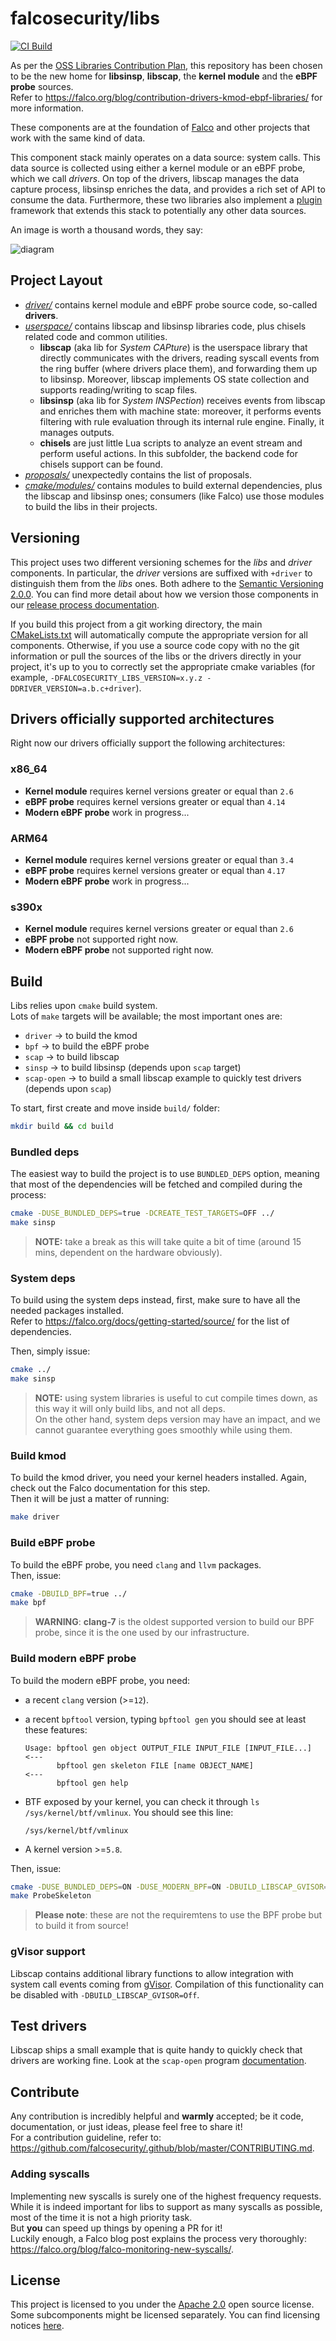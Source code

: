 # falcosecurity/libs

[![CI Build](https://github.com/falcosecurity/libs/actions/workflows/ci.yml/badge.svg?branch=master)](https://github.com/falcosecurity/libs/actions/workflows/ci.yml)

As per the [OSS Libraries Contribution Plan](https://github.com/falcosecurity/falco/blob/master/proposals/20210119-libraries-contribution.md), this repository has been chosen to be the new home for **libsinsp**, **libscap**, the **kernel module** and the **eBPF probe** sources.  
Refer to https://falco.org/blog/contribution-drivers-kmod-ebpf-libraries/ for more information.  

These components are at the foundation of [Falco](https://github.com/falcosecurity/falco) and other projects that work with the same kind of data.

This component stack mainly operates on a data source: system calls. This data source is collected using either a kernel module or an eBPF probe, which we call *drivers*. On top of the drivers, libscap manages the data capture process, libsinsp enriches the data, and provides a rich set of API to consume the data. Furthermore, these two libraries also implement a [plugin](https://github.com/falcosecurity/plugins) framework that extends this stack to potentially any other data sources.

An image is worth a thousand words, they say:

![diagram](https://falco.org/img/falco-diagram-blog-contribution.png)

## Project Layout

* [_driver/_](./driver) contains kernel module and eBPF probe source code,
so-called **drivers**.       
* [_userspace/_](./userspace) contains libscap and libsinsp libraries code,
plus chisels related code and common utilities.
  * **libscap** (aka lib for *System CAPture*) is the userspace library
  that directly communicates with the drivers, reading syscall events from
  the ring buffer (where drivers place them), and forwarding them
  up to libsinsp. Moreover, libscap implements OS state collection and
  supports reading/writing to scap files.  
  * **libsinsp** (aka lib for *System INSPection*) receives events from
  libscap and enriches them with machine state: moreover, it performs
  events filtering with rule evaluation through its internal rule engine.
  Finally, it manages outputs. 
  * **chisels** are just little Lua scripts to analyze an event stream
  and perform useful actions. In this subfolder, the backend code for
  chisels support can be found.  
* [_proposals/_](./proposals) unexpectedly contains the list of proposals.
* [_cmake/modules/_](./cmake/modules) contains modules to build
external dependencies, plus the libscap and libsinsp ones; consumers
(like Falco) use those modules to build the libs in their projects.

## Versioning

This project uses two different versioning schemes for the _libs_ and _driver_ components. In particular, the _driver_ versions are suffixed with `+driver` to distinguish them from the _libs_ ones. Both adhere to the [Semantic Versioning 2.0.0](https://semver.org/). You can find more detail about how we version those components in our [release process documentation](./release.md).

If you build this project from a git working directory, the main [CMakeLists.txt](./CMakeLists.txt) will automatically compute the appropriate version for all components. Otherwise, if you use a source code copy with no the git information or pull the sources of the libs or the drivers directly in your project, it's up to you to correctly set the appropriate cmake variables (for example,  `-DFALCOSECURITY_LIBS_VERSION=x.y.z -DDRIVER_VERSION=a.b.c+driver`).

## Drivers officially supported architectures

Right now our drivers officially support the following architectures:

### x86_64
- **Kernel module** requires kernel versions greater or equal than `2.6`
- **eBPF probe** requires kernel versions greater or equal than `4.14`
- **Modern eBPF probe** work in progress...

### ARM64
- **Kernel module** requires kernel versions greater or equal than `3.4`
- **eBPF probe** requires kernel versions greater or equal than `4.17`
- **Modern eBPF probe** work in progress...

### s390x
- **Kernel module** requires kernel versions greater or equal than `2.6`
- **eBPF probe** not supported right now.
- **Modern eBPF probe** not supported right now.

## Build

Libs relies upon `cmake` build system.  
Lots of `make` targets will be available; the most important ones are:
* `driver` -> to build the kmod
* `bpf` -> to build the eBPF probe
* `scap` -> to build libscap
* `sinsp` -> to build libsinsp (depends upon `scap` target)
* `scap-open` -> to build a small libscap example to quickly test drivers (depends upon `scap`)

To start, first create and move inside `build/` folder:
```bash
mkdir build && cd build
```

### Bundled deps

The easiest way to build the project is to use `BUNDLED_DEPS` option, 
meaning that most of the dependencies will be fetched and compiled during the process:
```bash
cmake -DUSE_BUNDLED_DEPS=true -DCREATE_TEST_TARGETS=OFF ../
make sinsp
```
> **NOTE:** take a break as this will take quite a bit of time (around 15 mins, dependent on the hardware obviously).

### System deps

To build using the system deps instead, first, make sure to have all the needed packages installed.  
Refer to https://falco.org/docs/getting-started/source/ for the list of dependencies.  

Then, simply issue:
```bash
cmake ../
make sinsp
```

> **NOTE:** using system libraries is useful to cut compile times down, as this way it will only build libs, and not all deps.  
> On the other hand, system deps version may have an impact, and we cannot guarantee everything goes smoothly while using them.

### Build kmod

To build the kmod driver, you need your kernel headers installed. Again, check out the Falco documentation for this step.  
Then it will be just a matter of running:
```bash
make driver
```

### Build eBPF probe

To build the eBPF probe, you need `clang` and `llvm` packages.  
Then, issue:
```bash
cmake -DBUILD_BPF=true ../
make bpf
```

>__WARNING__: **clang-7** is the oldest supported version to build our BPF probe, since it is the one used by our infrastructure.

### Build modern eBPF probe

To build the modern eBPF probe, you need:

* a recent `clang` version (>=`12`).
* a recent `bpftool` version, typing `bpftool gen` you should see at least these features:
    ```
    Usage: bpftool gen object OUTPUT_FILE INPUT_FILE [INPUT_FILE...]    <---
           bpftool gen skeleton FILE [name OBJECT_NAME]                 <---
           bpftool gen help
    ``` 
* BTF exposed by your kernel, you can check it through `ls /sys/kernel/btf/vmlinux`. You should see this line:

    ```
    /sys/kernel/btf/vmlinux
    ```
* A kernel version >=`5.8`.

Then, issue:
```bash
cmake -DUSE_BUNDLED_DEPS=ON -DUSE_MODERN_BPF=ON -DBUILD_LIBSCAP_GVISOR=OFF .. 
make ProbeSkeleton
```

> __Please note__: these are not the requiremtens to use the BPF probe but to build it from source!

### gVisor support

Libscap contains additional library functions to allow integration with system call events coming from [gVisor](https://gvisor.dev).
Compilation of this functionality can be disabled with `-DBUILD_LIBSCAP_GVISOR=Off`.

## Test drivers

Libscap ships a small example that is quite handy to quickly check that drivers are working fine.
Look at the `scap-open` program [documentation](./userspace/libscap/examples/01-open/README.md).

## Contribute

Any contribution is incredibly helpful and **warmly** accepted; be it code, documentation, or just ideas, please feel free to share it!  
For a contribution guideline, refer to: https://github.com/falcosecurity/.github/blob/master/CONTRIBUTING.md.

### Adding syscalls

Implementing new syscalls is surely one of the highest frequency requests.  
While it is indeed important for libs to support as many syscalls as possible, most of the time it is not a high priority task.  
But **you** can speed up things by opening a PR for it!  
Luckily enough, a Falco blog post explains the process very thoroughly: https://falco.org/blog/falco-monitoring-new-syscalls/.

## License

This project is licensed to you under the [Apache 2.0](./COPYING) open source license. Some subcomponents might be licensed separately. You can find licensing notices [here](./NOTICES).
